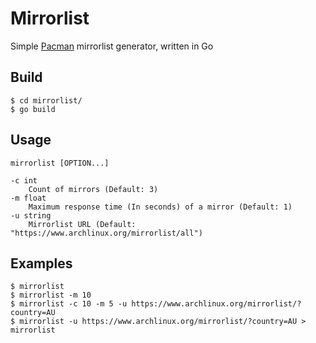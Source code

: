 # Mirrorlist
Simple [Pacman](https://wiki.archlinux.org/index.php/Pacman) mirrorlist generator, written in Go

## Build
```
$ cd mirrorlist/
$ go build
```

## Usage
```
mirrorlist [OPTION...]

-c int
    Count of mirrors (Default: 3)
-m float
    Maximum response time (In seconds) of a mirror (Default: 1)
-u string
    Mirrorlist URL (Default: "https://www.archlinux.org/mirrorlist/all")
```

## Examples
```
$ mirrorlist
$ mirrorlist -m 10
$ mirrorlist -c 10 -m 5 -u https://www.archlinux.org/mirrorlist/?country=AU
$ mirrorlist -u https://www.archlinux.org/mirrorlist/?country=AU > mirrorlist
```